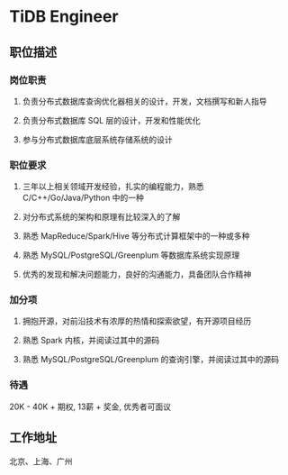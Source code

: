 # TiDB Engineer

## 职位描述

### 岗位职责
1. 负责分布式数据库查询优化器相关的设计，开发，文档撰写和新人指导

2. 负责分布式数据库 SQL 层的设计，开发和性能优化

3. 参与分布式数据库底层系统存储系统的设计

### 职位要求

1. 三年以上相关领域开发经验，扎实的编程能力，熟悉 C/C++/Go/Java/Python 中的一种

2. 对分布式系统的架构和原理有比较深入的了解

3. 熟悉 MapReduce/Spark/Hive 等分布式计算框架中的一种或多种

4. 熟悉 MySQL/PostgreSQL/Greenplum 等数据库系统实现原理

5. 优秀的发现和解决问题能力，良好的沟通能力，具备团队合作精神

### 加分项

1. 拥抱开源，对前沿技术有浓厚的热情和探索欲望，有开源项目经历

2. 熟悉 Spark 内核，并阅读过其中的源码

3. 熟悉 MySQL/PostgreSQL/Greenplum 的查询引擎，并阅读过其中的源码

### 待遇

20K - 40K + 期权, 13薪 + 奖金, 优秀者可面议

## 工作地址

北京、上海、广州
